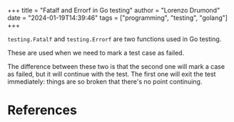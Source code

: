+++
title = "Fatalf and Errorf in Go testing"
author = "Lorenzo Drumond"
date = "2024-01-19T14:39:46"
tags = ["programming",  "testing",  "golang"]
+++


`testing.Fatalf` and `testing.Errorf` are two functions used in Go testing.

These are used when we need to mark a test case as failed.

The difference between these two is that the second one will mark a case as failed, but it will continue with the test. The first one will exit the test immediately: things are so broken that there's no point continuing.

# References
